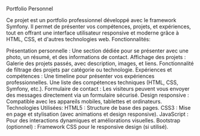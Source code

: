 Portfolio Personnel

Ce projet est un portfolio professionnel développé avec le framework Symfony. Il permet de présenter vos compétences, projets, et expériences, tout en offrant une interface utilisateur responsive et moderne grâce à HTML, CSS, et d'autres technologies web.
Fonctionnalités:

 Présentation personnelle : Une section dédiée pour se présenter avec une photo, un résumé, et des informations de contact.
    Affichage des projets :
        Galerie des projets passés, avec description, images, et liens.
        Fonctionnalité de filtrage des projets par catégorie ou technologie.
    Expériences et compétences :
        Une timeline pour présenter vos expériences professionnelles.
        Une liste des compétences techniques (HTML, CSS, Symfony, etc.).
    Formulaire de contact :
        Les visiteurs peuvent vous envoyer des messages directement via un formulaire sécurisé.
    Design responsive :
        Compatible avec les appareils mobiles, tablettes et ordinateurs.
Technologies Utilisées:
HTML5 : Structure de base des pages.
CSS3 : Mise en page et stylisation (avec animations et design responsive).
JavaScript : Pour des interactions dynamiques et améliorations visuelles.
Bootstrap (optionnel) : Framework CSS pour le responsive design (si utilisé).
